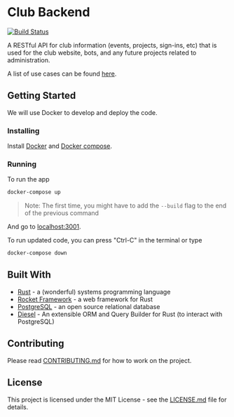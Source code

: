 # Club Backend

[![Build Status](https://travis-ci.com/ufosc/club-backend.svg?branch=dev)](https://travis-ci.com/ufosc/club-backend)

A RESTful API for club information (events, projects, sign-ins, etc) that is used for the club website, bots, and any future projects related to administration.

A list of use cases can be found [here](https://github.com/ufosc/club-backend/issues/2).

## Getting Started

We will use Docker to develop and deploy the code.

### Installing

Install [Docker](https://docs.docker.com/install/linux/docker-ce/ubuntu/) and [Docker compose](https://docs.docker.com/compose/install/).

### Running

To run the app

```bash
docker-compose up
```

> Note: The first time, you might have to add the `--build` flag to the end of the previous command

And go to [localhost:3001](http://localhost:3001/).

To run updated code, you can press "Ctrl-C" in the terminal or type

```bash
docker-compose down
```

<!-- ## Deployment

**Additional steps to deploy and run the project** -->

## Built With

- [Rust](https://www.rust-lang.org/learn/get-started) - a (wonderful) systems programming language
- [Rocket Framework](https://rocket.rs/) - a web framework for Rust
- [PostgreSQL](https://www.postgresql.org/) - an open source relational database
- [Diesel](http://diesel.rs/) - An extensible ORM and Query Builder for Rust (to interact with PostgreSQL)

## Contributing

Please read [CONTRIBUTING.md](CONTRIBUTING.md) for how to work on the project.

## License

This project is licensed under the MIT License - see the [LICENSE.md](LICENSE.md) file for details.
